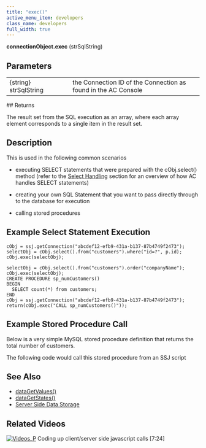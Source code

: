 ```yaml
---
title: "exec()"
active_menu_item: developers
class_name: developers
full_width: true
---
```



**connectionObject.exec** (strSqlString)

## Parameters

<table>
<tr>
<td width="181">
{string} strSqlString

</td>
<td width="18">
</td>
<td width="681">
the Connection ID of the Connection as found in the AC Console

</td>
</tr>
</table>
## Returns

The result set from the SQL execution as an array, where each array element corresponds to a single item in the result set.

## Description

This is used in the following common scenarios

 - executing SELECT statements that were prepared with the cObj.select() method (refer to the [Select Handling](/developers/documentation/scripting-apis/server-side-api/ssj-object/database/select-handling/) section for an overview of how AC handles SELECT statements)

 - creating your own SQL Statement that you want to pass directly through to the database for execution

 - calling stored procedures

## Example Select Statement Execution

    cObj = ssj.getConnection("abcdef12-efb9-431a-b137-87b4749f2473");
    selectObj = cObj.select().from("customers").where("id=?", p.id);
    cObj.exec(selectObj);
     
    selectObj = cObj.select().from("customers").order("companyName");
    cObj.exec(selectObj);
    CREATE PROCEDURE sp_numCustomers()
    BEGIN
      SELECT count(*) from customers;
    END
    cObj = ssj.getConnection("abcdef12-efb9-431a-b137-87b4749f2473");
    return(cObj.exec("CALL sp_numCustomers()"));
     
     
   

## Example Stored Procedure Call

Below is a very simple MySQL stored procedure definition that returns the total number of customers.

The following code would call this stored procedure from an SSJ script

## See Also

 - [dataGetValues()](/developers/documentation/scripting-apis/client-api/widget-data-state-manipulation/datagetvalues)
 - [dataGetStates()](/developers/documentation/scripting-apis/client-api/widget-data-state-manipulation/datagetstates)
 - [Server Side Data Storage](/developers/documentation/product-guide/data-storage/server-side-data-storage/)

## Related Videos

[![Videos\_P](/img/docs/videos_p.png)](http://www.youtube.com/v/qY9M8bP9b70?autoplay=1&hd=1&fs=1&showsearch=0&rel=0&) Coding up client/server side javascript calls [7:24]

